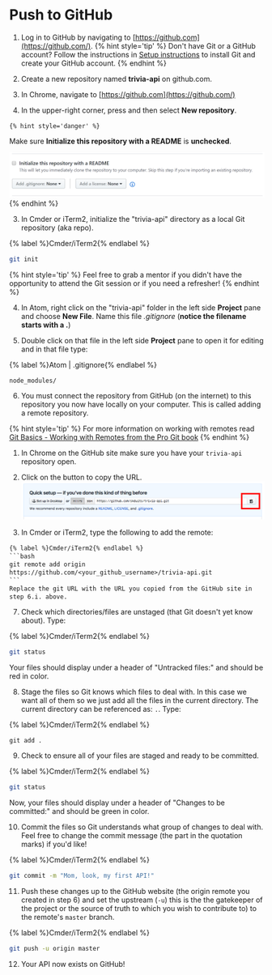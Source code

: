 # Push to GitHub

1. Log in to GitHub by navigating to [https://github.com](https://github.com/).
   {% hint style='tip' %}
Don't have Git or a GitHub account? Follow the instructions in [Setup instructions](/setup) to install Git and create your GitHub account.
   {% endhint %}

2. Create a new repository named **trivia-api** on github.com.

  1. In Chrome, navigate to [https://github.com](https://github.com/)
  
  2. In the upper-right corner, press <span class="octicon octicon-plus"></span> and then select **New repository**.

    {% hint style='danger' %}
Make sure **Initialize this repository with a README** is **unchecked**.

![](/assets/images/no-readme.PNG)
  {% endhint %}

3. In Cmder or iTerm2, initialize the "trivia-api" directory as a local Git repository (aka repo).

  {% label %}Cmder/iTerm2{% endlabel %}
  ```bash
  git init
  ```
   {% hint style='tip' %}
Feel free to grab a mentor if you didn't have the opportunity to attend the Git session or if you need a refresher!
   {% endhint %}

4. In Atom, right click on the "trivia-api" folder in the left side **Project** pane and choose **New File**. Name this file _.gitignore_ (**notice the filename starts with a .**) 

5. Double click on that file in the left side **Project** pane to open it for editing and in that file type:

  {% label %}Atom | .gitignore{% endlabel %}
  ```
  node_modules/
  ```

6. You must connect the repository from GitHub (on the internet) to this repository you now have locally on your computer. This is called adding a remote repository. 

  {% hint style='tip' %}
For more information on working with remotes read [Git Basics - Working with Remotes from the Pro Git book](https://git-scm.com/book/en/v2/Git-Basics-Working-with-Remotes)
  {% endhint %}

  1. In Chrome on the GitHub site make sure you have your `trivia-api` repository open.
  
  2. Click on the <span class="octicon octicon-clippy"></span> button to copy the URL.
     ![](/assets/images/gitClone.png)

  3. In Cmder or iTerm2, type the following to add the remote:
  
    {% label %}Cmder/iTerm2{% endlabel %}
    ```bash
    git remote add origin https://github.com/<your_github_username>/trivia-api.git
    ```
    Replace the git URL with the URL you copied from the GitHub site in step 6.i. above.

7. Check which directories/files are unstaged (that Git doesn't yet know about). Type:

  {% label %}Cmder/iTerm2{% endlabel %}
  ```bash
  git status
  ```
  
  Your files should display under a header of "Untracked files:" and should be red in color.

8. Stage the files so Git knows which files to deal with.  In this case we want all of them so we just add all the files in the current directory. The current directory can be referenced as: `.`.  Type:

  {% label %}Cmder/iTerm2{% endlabel %}
  ```
  git add .
  ```

9. Check to ensure all of your files are staged and ready to be committed.

  {% label %}Cmder/iTerm2{% endlabel %}
  ```bash
  git status
  ```
  
  Now, your files should display under a header of "Changes to be committed:" and should be green in color.

10. Commit the files so Git understands what group of changes to deal with.  Feel free to change the commit message (the part in the quotation marks) if you'd like!

  {% label %}Cmder/iTerm2{% endlabel %}
  ```bash
  git commit -m "Mom, look, my first API!"
  ```

11. Push these changes up to the GitHub website (the origin remote you created in step 6) and set the upstream (`-u`) this is the the gatekeeper of the project or the source of truth to which you wish to contribute to) to the remote's `master` branch. 

  {% label %}Cmder/iTerm2{% endlabel %}
  ```bash
  git push -u origin master
  ```
  
12. Your API now exists on GitHub!
